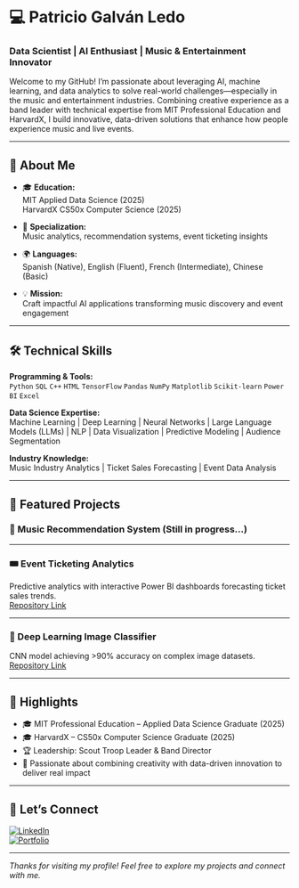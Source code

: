 # 💻 Patricio Galván Ledo  
### Data Scientist | AI Enthusiast | Music & Entertainment Innovator

Welcome to my GitHub! I’m passionate about leveraging AI, machine learning, and data analytics to solve real-world challenges—especially in the music and entertainment industries. Combining creative experience as a band leader with technical expertise from MIT Professional Education and HarvardX, I build innovative, data-driven solutions that enhance how people experience music and live events.

---

## 🚀 About Me

- 🎓 **Education:**  
  MIT Applied Data Science (2025)  
  HarvardX CS50x Computer Science (2025)  

- 🎵 **Specialization:**  
  Music analytics, recommendation systems, event ticketing insights  

- 🌍 **Languages:**  
  Spanish (Native), English (Fluent), French (Intermediate), Chinese (Basic)  

- 💡 **Mission:**  
  Craft impactful AI applications transforming music discovery and event engagement  

---

## 🛠️ Technical Skills

**Programming & Tools:**  
`Python` `SQL` `C++` `HTML` `TensorFlow` `Pandas` `NumPy` `Matplotlib` `Scikit-learn` `Power BI` `Excel`  

**Data Science Expertise:**  
Machine Learning | Deep Learning | Neural Networks | Large Language Models (LLMs) | NLP | Data Visualization | Predictive Modeling | Audience Segmentation  

**Industry Knowledge:**  
Music Industry Analytics | Ticket Sales Forecasting | Event Data Analysis  

---

## 📂 Featured Projects

### 🎵 Music Recommendation System (Still in progress...)  

---

### 🎟 Event Ticketing Analytics  
Predictive analytics with interactive Power BI dashboards forecasting ticket sales trends.  
[Repository Link](https://github.com/yourusername/event-ticketing-analytics)  

---

### 🧠 Deep Learning Image Classifier  
CNN model achieving >90% accuracy on complex image datasets.  
[Repository Link](https://github.com/yourusername/deep-learning-image-classifier)  

---

## 🌟 Highlights

- 🎓 MIT Professional Education – Applied Data Science Graduate (2025)  
- 🎓 HarvardX – CS50x Computer Science Graduate (2025)  
- 🏆 Leadership: Scout Troop Leader & Band Director  
- 🎯 Passionate about combining creativity with data-driven innovation to deliver real impact  

---

## 📩 Let’s Connect

[![LinkedIn](https://img.shields.io/badge/LinkedIn-0077B5?style=for-the-badge&logo=linkedin&logoColor=white)](www.linkedin.com/in/patricio-galvan-ledo)  
[![Portfolio](https://img.shields.io/badge/Portfolio-000000?style=for-the-badge&logo=about.me&logoColor=white)](https://olympus.mygreatlearning.com/eportfolio)  


---

*Thanks for visiting my profile! Feel free to explore my projects and connect with me.*

